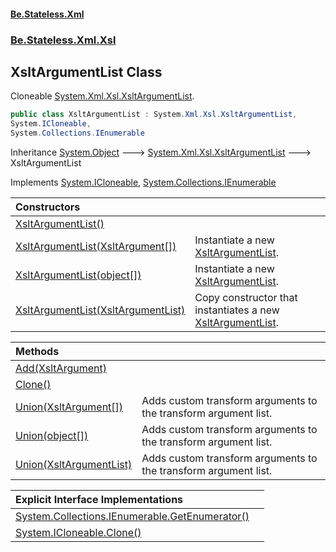 #### [Be.Stateless.Xml](README.md 'README')
### [Be.Stateless.Xml.Xsl](Be.Stateless.Xml.Xsl.md 'Be.Stateless.Xml.Xsl')

## XsltArgumentList Class

Cloneable [System.Xml.Xsl.XsltArgumentList](https://docs.microsoft.com/en-us/dotnet/api/System.Xml.Xsl.XsltArgumentList 'System.Xml.Xsl.XsltArgumentList').

```csharp
public class XsltArgumentList : System.Xml.Xsl.XsltArgumentList,
System.ICloneable,
System.Collections.IEnumerable
```

Inheritance [System.Object](https://docs.microsoft.com/en-us/dotnet/api/System.Object 'System.Object') &#129106; [System.Xml.Xsl.XsltArgumentList](https://docs.microsoft.com/en-us/dotnet/api/System.Xml.Xsl.XsltArgumentList 'System.Xml.Xsl.XsltArgumentList') &#129106; XsltArgumentList

Implements [System.ICloneable](https://docs.microsoft.com/en-us/dotnet/api/System.ICloneable 'System.ICloneable'), [System.Collections.IEnumerable](https://docs.microsoft.com/en-us/dotnet/api/System.Collections.IEnumerable 'System.Collections.IEnumerable')

| Constructors | |
| :--- | :--- |
| [XsltArgumentList()](XsltArgumentList.XsltArgumentList().md 'Be.Stateless.Xml.Xsl.XsltArgumentList.XsltArgumentList()') | |
| [XsltArgumentList(XsltArgument[])](XsltArgumentList.XsltArgumentList(XsltArgument[]).md 'Be.Stateless.Xml.Xsl.XsltArgumentList.XsltArgumentList(Be.Stateless.Xml.Xsl.XsltArgument[])') | Instantiate a new [XsltArgumentList](XsltArgumentList.md 'Be.Stateless.Xml.Xsl.XsltArgumentList'). |
| [XsltArgumentList(object[])](XsltArgumentList.XsltArgumentList(object[]).md 'Be.Stateless.Xml.Xsl.XsltArgumentList.XsltArgumentList(object[])') | Instantiate a new [XsltArgumentList](XsltArgumentList.md 'Be.Stateless.Xml.Xsl.XsltArgumentList'). |
| [XsltArgumentList(XsltArgumentList)](XsltArgumentList.XsltArgumentList(XsltArgumentList).md 'Be.Stateless.Xml.Xsl.XsltArgumentList.XsltArgumentList(System.Xml.Xsl.XsltArgumentList)') | Copy constructor that instantiates a new [XsltArgumentList](XsltArgumentList.md 'Be.Stateless.Xml.Xsl.XsltArgumentList'). |

| Methods | |
| :--- | :--- |
| [Add(XsltArgument)](XsltArgumentList.Add(XsltArgument).md 'Be.Stateless.Xml.Xsl.XsltArgumentList.Add(Be.Stateless.Xml.Xsl.XsltArgument)') | |
| [Clone()](XsltArgumentList.Clone().md 'Be.Stateless.Xml.Xsl.XsltArgumentList.Clone()') | |
| [Union(XsltArgument[])](XsltArgumentList.Union(XsltArgument[]).md 'Be.Stateless.Xml.Xsl.XsltArgumentList.Union(Be.Stateless.Xml.Xsl.XsltArgument[])') | Adds custom transform arguments to the transform argument list. |
| [Union(object[])](XsltArgumentList.Union(object[]).md 'Be.Stateless.Xml.Xsl.XsltArgumentList.Union(object[])') | Adds custom transform arguments to the transform argument list. |
| [Union(XsltArgumentList)](XsltArgumentList.Union(XsltArgumentList).md 'Be.Stateless.Xml.Xsl.XsltArgumentList.Union(System.Xml.Xsl.XsltArgumentList)') | Adds custom transform arguments to the transform argument list. |

| Explicit Interface Implementations | |
| :--- | :--- |
| [System.Collections.IEnumerable.GetEnumerator()](XsltArgumentList.System.Collections.IEnumerable.GetEnumerator().md 'Be.Stateless.Xml.Xsl.XsltArgumentList.System.Collections.IEnumerable.GetEnumerator()') | |
| [System.ICloneable.Clone()](XsltArgumentList.System.ICloneable.Clone().md 'Be.Stateless.Xml.Xsl.XsltArgumentList.System.ICloneable.Clone()') | |
